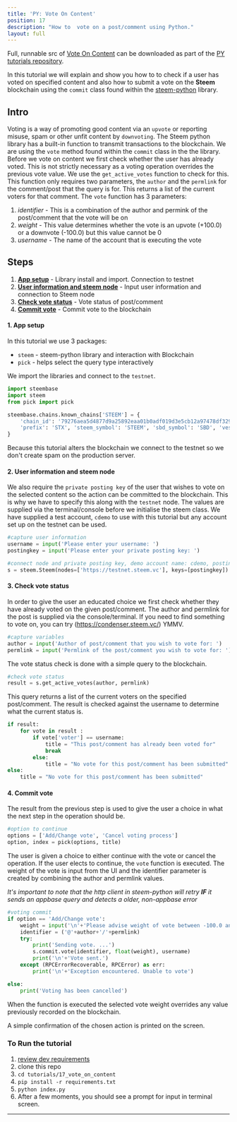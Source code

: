 ```yaml
---
title: 'PY: Vote On Content'
position: 17
description: "How to  vote on a post/comment using Python."
layout: full
---              
```

<span class="fa-pull-left top-of-tutorial-repo-link"><span class="first-word">Full</span>, runnable src of [Vote On Content](https://github.com/steemit/devportal-tutorials-py/tree/master/tutorials/17_vote_on_content) can be downloaded as part of the [PY tutorials repository](https://github.com/steemit/devportal-tutorials-py).</span>
<br>



In this tutorial we will explain and show you how to to check if a user has voted on specified content and also how to submit a vote on the **Steem** blockchain using the `commit` class found within the [steem-python](https://github.com/steemit/steem-python) library.

## Intro

Voting is a way of promoting good content via an `upvote` or reporting misuse, spam or other unfit content by `downvoting`. The Steem python library has a built-in function to transmit transactions to the blockchain. We are using the `vote` method found within the `commit` class in the the library. Before we vote on content we first check whether the user has already voted. This is not strictly necessary as a voting operation overrides the previous vote value. We use the `get_active_votes` function to check for this. This function only requires two parameters, the `author` and the `permlink` for the comment/post that the query is for. This returns a list of the current voters for that comment. The `vote` function has 3 parameters:

1.  _identifier_ - This is a combination of the author and permink of the post/comment that the vote will be on
1.  _weight_ - This value determines whether the vote is an upvote (+100.0) or a downvote (-100.0) but this value cannot be 0
1.  _username_ - The name of the account that is executing the vote

## Steps

1.  [**App setup**](#setup) - Library install and import. Connection to testnet
1.  [**User information and steem node**](#userinfo) - Input user information and connection to Steem node
1.  [**Check vote status**](#votestat) - Vote status of post/comment
1.  [**Commit vote**](#commit) - Commit vote to the blockchain

#### 1. App setup <a name="setup"></a>

In this tutorial we use 3 packages:

- `steem` - steem-python library and interaction with Blockchain
- `pick` - helps select the query type interactively

We import the libraries and connect to the `testnet`.

```python
import steembase
import steem
from pick import pick

steembase.chains.known_chains['STEEM'] = {
    'chain_id': '79276aea5d4877d9a25892eaa01b0adf019d3e5cb12a97478df3298ccdd01673',
    'prefix': 'STX', 'steem_symbol': 'STEEM', 'sbd_symbol': 'SBD', 'vests_symbol': 'VESTS'
}
```

Because this tutorial alters the blockchain we connect to the testnet so we don't create spam on the production server.

#### 2. User information and steem node<a name="userinfo"></a>

We also require the `private posting key` of the user that wishes to vote on the selected content so the action can be committed to the blockchain. This is why we have to specify this along with the `testnet` node. The values are supplied via the terminal/console before we initialise the steem class. We have supplied a test account, `cdemo` to use with this tutorial but any account set up on the testnet can be used.

```python
#capture user information
username = input('Please enter your username: ')
postingkey = input('Please enter your private posting key: ')

#connect node and private posting key, demo account name: cdemo, posting key: 5JEZ1EiUjFKfsKP32b15Y7jybjvHQPhnvCYZ9BW62H1LDUnMvHz
s = steem.Steem(nodes=['https://testnet.steem.vc'], keys=[postingkey])
```

#### 3. Check vote status<a name="votestat"></a>

In order to give the user an educated choice we first check whether they have already voted on the given post/comment. The author and permlink for the post is supplied via the console/terminal.
If you need to find something to vote on, you can try (https://condenser.steem.vc/) YMMV.

```python
#capture variables
author = input('Author of post/comment that you wish to vote for: ')
permlink = input('Permlink of the post/comment you wish to vote for: ')
```

The vote status check is done with a simple query to the blockchain.

```python
#check vote status
result = s.get_active_votes(author, permlink)
```

This query returns a list of the current voters on the specified post/comment. The result is checked against the username to determine what the current status is.

```python
if result:
	for vote in result :
		if vote['voter'] == username:
			title = "This post/comment has already been voted for"
			break
		else:
			title = "No vote for this post/comment has been submitted"
else:
	title = "No vote for this post/comment has been submitted"
```

#### 4. Commit vote<a name="commit"></a>

The result from the previous step is used to give the user a choice in what the next step in the operation should be.

```python
#option to continue
options = ['Add/Change vote', 'Cancel voting process']
option, index = pick(options, title)
```

The user is given a choice to either continue with the vote or cancel the operation. If the user elects to continue, the `vote` function is executed. The weight of the vote is input from the UI and the identifier parameter is created by combining the author and permlink values.

*It's important to note that the http client in steem-python will retry **IF** it sends an appbase query and detects a older, non-appbase error*
```python
#voting commit
if option == 'Add/Change vote':
	weight = input('\n'+'Please advise weight of vote between -100.0 and 100 (not zero): ')
	identifier = ('@'+author+'/'+permlink)
	try:
		print('Sending vote. ...')
		s.commit.vote(identifier, float(weight), username)
		print('\n'+'Vote sent.')
	except (RPCErrorRecoverable, RPCError) as err: 
		print('\n'+'Exception encountered. Unable to vote')

else:
	print('Voting has been cancelled')
```

When the function is executed the selected vote weight overrides any value previously recorded on the blockchain.

A simple confirmation of the chosen action is printed on the screen.

### To Run the tutorial

1.  [review dev requirements](getting_started)
1.  clone this repo
1.  `cd tutorials/17_vote_on_content`
1.  `pip install -r requirements.txt`
1.  `python index.py`
1.  After a few moments, you should see a prompt for input in terminal screen.

---
